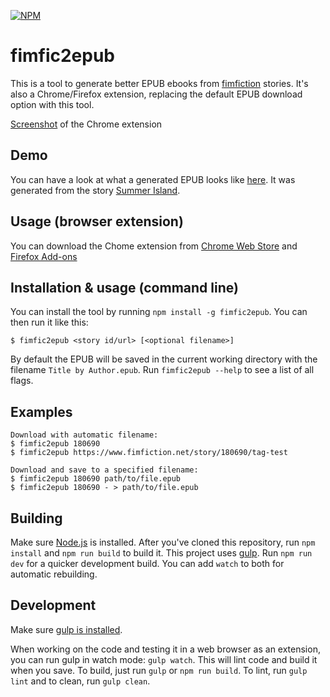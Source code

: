 [![NPM](https://nodei.co/npm/fimfic2epub.png?compact=true)](https://www.npmjs.com/package/fimfic2epub)

fimfic2epub
===========

This is a tool to generate better EPUB ebooks from [fimfiction](https://fimfiction.net/) stories. It's also a Chrome/Firefox extension, replacing the default EPUB download option with this tool.

[Screenshot](http://i.imgbox.com/MalEBiuC.png) of the Chrome extension

Demo
----
You can have a look at what a generated EPUB looks like [here](http://books.djazz.se/?epub=epub_content%2Fsummer_island). It was generated from the story [Summer Island](https://fimfiction.net/story/289663/summer-island).


Usage (browser extension)
-----------------
You can download the Chome extension from [Chrome Web Store](https://chrome.google.com/webstore/detail/fimfic2epub/fiijkoniocipeemlflajmmaecfhfcand) and [Firefox Add-ons](https://addons.mozilla.org/firefox/addon/fimfic2epub/)


Installation & usage (command line)
-------------------
You can install the tool by running `npm install -g fimfic2epub`. You can then run it like this:

`$ fimfic2epub <story id/url> [<optional filename>]`

By default the EPUB will be saved in the current working directory with the filename `Title by Author.epub`. Run `fimfic2epub --help` to see a list of all flags.


Examples
--------
```
Download with automatic filename:
$ fimfic2epub 180690
$ fimfic2epub https://www.fimfiction.net/story/180690/tag-test

Download and save to a specified filename:
$ fimfic2epub 180690 path/to/file.epub
$ fimfic2epub 180690 - > path/to/file.epub
```


Building
--------
Make sure [Node.js](https://nodejs.org) is installed. After you've cloned this repository, run `npm install` and `npm run build` to build it. This project uses [gulp](http://gulpjs.com/). Run `npm run dev` for a quicker development build. You can add `watch` to both for automatic rebuilding.


Development
-----------
Make sure [gulp is installed](https://github.com/gulpjs/gulp/blob/master/docs/getting-started.md).

When working on the code and testing it in a web browser as an extension, you can run gulp in watch mode: `gulp watch`. This will lint code and build it when you save. To build, just run `gulp` or `npm run build`. To lint, run `gulp lint` and to clean, run `gulp clean`.
